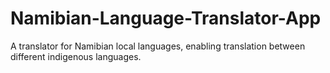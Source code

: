 # Namibian-Language-Translator-App
A translator for Namibian local languages, enabling translation between different indigenous languages.
